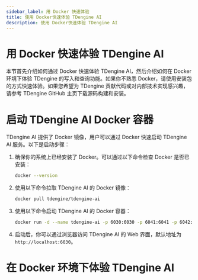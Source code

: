 ```yaml
---
sidebar_label: 用 Docker 快速体验
title: 使用 Docker快速体验 TDengine AI
description: 使用 Docker快速体验 TDengine AI
---
```


# 用 Docker 快速体验 TDengine AI

本节首先介绍如何通过 Docker 快速体验 TDengine AI，然后介绍如何在 Docker 环境下体验 TDengine 的写入和查询功能。如果你不熟悉 Docker，请使用安装包的方式快速体验。如果您希望为 TDengine 贡献代码或对内部技术实现感兴趣，请参考 TDengine GitHub 主页下载源码构建和安装。

# 启动 TDengine AI Docker 容器

TDengine AI 提供了 Docker 镜像，用户可以通过 Docker 快速启动 TDengine AI 服务。以下是启动步骤：
1. 确保你的系统上已经安装了 Docker。可以通过以下命令检查 Docker 是否已安装：
   ```bash
   docker --version
   ```
2. 使用以下命令拉取 TDengine AI 的 Docker 镜像：
   ```bash
   docker pull tdengine/tdengine-ai
   ```
3. 使用以下命令启动 TDengine AI 的 Docker 容器：
   ```bash
   docker run -d --name tdengine-ai -p 6030:6030 -p 6041:6041 -p 6042:6042 tdengine/tdengine-ai
   ```
4. 启动后，你可以通过浏览器访问 TDengine AI 的 Web 界面，默认地址为 `http://localhost:6030`。

# 在 Docker 环境下体验 TDengine AI